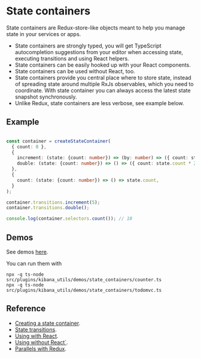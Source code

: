# State containers

State containers are Redux-store-like objects meant to help you manage state in
your services or apps.

- State containers are strongly typed, you will get TypeScript autocompletion suggestions from
  your editor when accessing state, executing transitions and using React helpers.
- State containers can be easily hooked up with your React components.
- State containers can be used without React, too.
- State containers provide you central place where to store state, instead of spreading
  state around multiple RxJs observables, which you need to coordinate. With state
  container you can always access the latest state snapshot synchronously.
- Unlike Redux, state containers are less verbose, see example below.


## Example

```ts

const container = createStateContainer(
  { count: 0 },
  {
    increment: (state: {count: number}) => (by: number) => ({ count: state.count + by }),
    double: (state: {count: number}) => () => ({ count: state.count * 2 }),
  },
  {
    count: (state: {count: number}) => () => state.count,
  }
);

container.transitions.increment(5);
container.transitions.double();

console.log(container.selectors.count()); // 10
```


## Demos

See demos [here](../../demos/state_containers/).

You can run them with

```
npx -q ts-node src/plugins/kibana_utils/demos/state_containers/counter.ts
npx -q ts-node src/plugins/kibana_utils/demos/state_containers/todomvc.ts
```


## Reference

- [Creating a state container](./creation.md).
- [State transitions](./transitions.md).
- [Using with React](./react.md).
- [Using without React`](./no_react.md).
- [Parallels with Redux](./redux.md).
